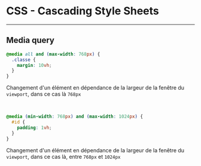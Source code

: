 # CSS - Cascading Style Sheets

---

## Media query

```css
@media all and (max-width: 768px) {
  .classe {
    margin: 10vh;
  }
}
```

Changement d'un élément en dépendance de la largeur de la fenêtre du `viewport`, dans ce cas là `768px`

<br>

```css
@media (min-width: 768px) and (max-width: 1024px) {
  #id {
    padding: 1vh;
  }
}
```

Changement d'un élément en dépendance de la largeur de la fenêtre du `viewport`, dans ce cas là, entre `768px` et `1024px`
